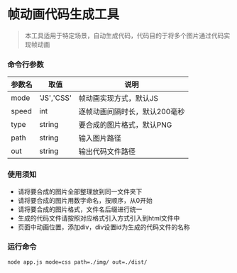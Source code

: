# 帧动画代码生成工具
> 本工具适用于特定场景，自动生成代码，代码目的于将多个图片通过代码实现帧动画

### 命令行参数
| 参数名 | 取值 | 说明 |
| ------ | ------ | ------ |
| mode | 'JS','CSS' | 帧动画实现方式，默认JS |
| speed | int | 逐帧动画间隔时长，默认200毫秒 |
| type | string | 要合成的图片格式，默认PNG |
| path | string | 输入图片路径 |
| out | string | 输出代码文件路径 |

### 使用须知
- 请将要合成的图片全部整理放到同一文件夹下
- 请将要合成的图片用数字命名，按顺序，从0开始
- 请将要合成的图片格式，文件名后缀进行统一
- 生成的代码文件请按照对应格式引入方式引入到html文件中
- 页面中动画位置，添加div，div设置id为生成的代码文件的名称

### 运行命令
`
node app.js mode=css path=./img/ out=./dist/
`